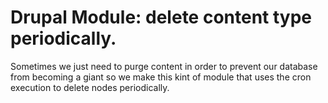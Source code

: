 # Drupal Module: delete content type periodically.
Sometimes we just need to purge content in order to prevent our database from becoming a giant so we make this kint of module that uses the cron execution to delete nodes periodically.